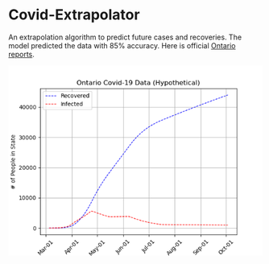 # Covid-Extrapolator
An extrapolation algorithm to predict future cases and recoveries. The model predicted the data with 85% accuracy. Here is official [Ontario reports](https://files.ontario.ca/moh-covid-19-report-en-2020-10-02.pdf).

![](extrapolated.png)
